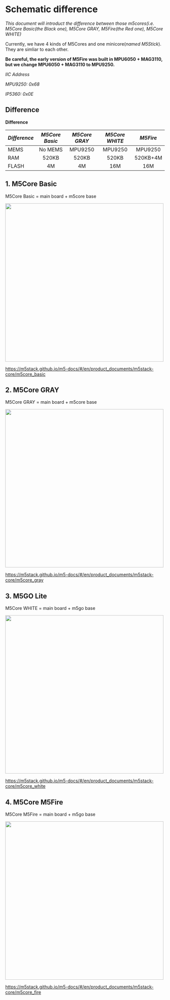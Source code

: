 # Schematic difference

*This document will introduct the difference between those m5cores(i.e. M5Core Basic(the Black one), M5Core GRAY, M5Fire(the Red one), M5Core WHITE)*

Currently, we have 4 kinds of M5Cores and one minicore(*named M5Stick*). They are simliar to each other.

**Be careful, the early version of M5Fire was built in MPU6050 + MAG3110, but we change MPU6050 + MAG3110 to MPU9250.**

*IIC Address*

*MPU9250: 0x68*

*IP5360:  0x0E*

## Difference

**Difference**

| *Difference*          | *M5Core Basic* | *M5Core GRAY*   | *M5Core WHITE* | *M5Fire* |
| :-------------------- | :------------: | :-------------: | :------------: | :------: |
| MEMS                  | No MEMS        | MPU9250         | MPU9250        |MPU9250   |
| RAM                   | 520KB          | 520KB           | 520KB          |520KB+4M  |
| FLASH                 | 4M             | 4M              | 16M            |16M       |


## 1. M5Core Basic

M5Core Basic = main board + m5core base

<img src=https://github.com/m5stack/M5-Schematic/blob/master/Core/basic.jpg width = "500" height = "500">

https://m5stack.github.io/m5-docs/#/en/product_documents/m5stack-core/m5core_basic

## 2. M5Core GRAY

M5Core GRAY = main board + m5core base

<img src=https://github.com/m5stack/M5-Schematic/blob/master/Core/gray.jpg width = "500" height = "500">

https://m5stack.github.io/m5-docs/#/en/product_documents/m5stack-core/m5core_gray

## 3. M5GO Lite

M5Core WHITE = main board + m5go base

<img src=https://github.com/m5stack/M5-Schematic/blob/master/Core/m5go. width = "500" height = "500">

https://m5stack.github.io/m5-docs/#/en/product_documents/m5stack-core/m5core_white

## 4. M5Core M5Fire

M5Core M5Fire = main board + m5go base

<img src=https://github.com/m5stack/M5-Schematic/blob/master/Core/fire.jpg width = "500" height = "500">

https://m5stack.github.io/m5-docs/#/en/product_documents/m5stack-core/m5core_fire
